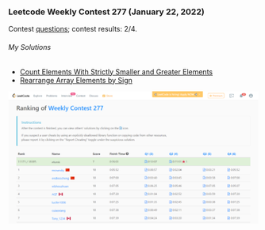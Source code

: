 ### Leetcode Weekly Contest 277 (January 22, 2022)
Contest [questions](https://leetcode.com/contest/weekly-contest-277 'Link to Contest Questions'); 
contest results: 2/4.

###### My Solutions
* [Count Elements With Strictly Smaller and Greater Elements](https://github.com/ez2rok/coding-contests/blob/main/week2/contests/leetcode_weekly/2148_count_elements_with_strictly_smaller_and_greater_elements.py)
* [Rearrange Array Elements by Sign](https://github.com/ez2rok/coding-contests/blob/main/week2/contests/leetcode_weekly/2149_rearrange_array_elements_by_sign.py)

<img src="../../../contest_screenshots/leetcode_weekly_277.png" alt="Screenshot of my contest results." width="600"/>
